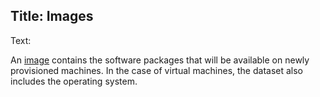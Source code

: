 Title: Images
---
Text:

An [image](#image-description) contains the software packages that will be
available on newly provisioned machines.  In the case of virtual machines, the
dataset also includes the operating system.


